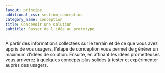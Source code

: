 ```yaml
---
layout: principe
additional_css: section_conception
category_name: conception
title: Concevoir une solution
subtitle: Passer de l'idée au prototype
---
```


À partir des informations collectées sur le terrain et de ce que vous avez appris de vos usagers, l’étape de conception vous permet de générer un maximum d'idées de solution. Ensuite, en affinant les idées prometteuses vous arriverez à quelques concepts plus solides à tester et expérimenter auprès des usagers.
